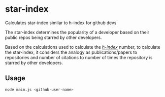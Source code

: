 # star-index

Calculates star-index similar to h-index for github devs

The star-index determines the popularity of a developer based on their public repos being starred by other developers.

Based on the calculations used to calculate the [_h-index_](https://en.wikipedia.org/wiki/H-index) number, to calculate the star-index, it considers the analogy as publications/papers to repositories and number of citations to number of times the repository is starred by other developers.


## Usage

```bash
node main.js <github-user-name>
```
